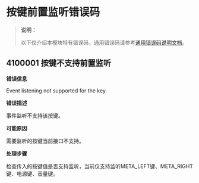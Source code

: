 # 按键前置监听错误码

> **说明：**
>
> 以下仅介绍本模块特有错误码，通用错误码请参考[通用错误码说明文档](../errorcode-universal.md)。

<!--Del-->
## 4100001 按键不支持前置监听

**错误信息**

Event listening not supported for the key.

**错误描述**

事件监听不支持该按键。

**可能原因**

需要监听的按键当前接口不支持。

**处理步骤**

检查传入的按键值是否支持监听，当前仅支持监听META_LEFT键、META_RIGHT键、电源键、音量键。<!--DelEnd-->